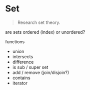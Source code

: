 # Set

> Research set theory.

are sets ordered (index) or unordered?

functions

- union
- intersects
- difference
- is sub / super set
- add / remove (join/disjoin?)
- contains
- iterator
